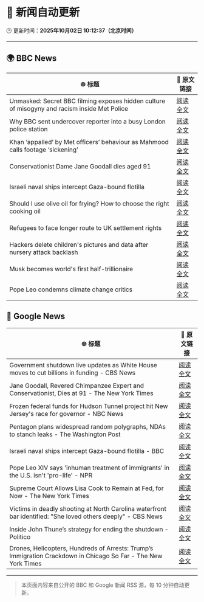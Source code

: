 # 🧠 新闻自动更新

🕒 更新时间：**2025年10月02日 10:12:37（北京时间）**

---

## 🌍 BBC News

| 🌐 标题 | 🔗 原文链接 |
|--------|-------------|
| Unmasked: Secret BBC filming exposes hidden culture of misogyny and racism inside Met Police | [阅读全文](https://www.bbc.com/news/articles/cvgq06d44jyo?at_medium=RSS&at_campaign=rss) |
| Why BBC sent undercover reporter into a busy London police station | [阅读全文](https://www.bbc.com/news/articles/cvgn0rjyn2jo?at_medium=RSS&at_campaign=rss) |
| Khan ‘appalled’ by Met officers’ behaviour as Mahmood calls footage ‘sickening’ | [阅读全文](https://www.bbc.com/news/articles/c1mx28gyl29o?at_medium=RSS&at_campaign=rss) |
| Conservationist Dame Jane Goodall dies aged 91 | [阅读全文](https://www.bbc.com/news/articles/czrp24myrl7o?at_medium=RSS&at_campaign=rss) |
| Israeli naval ships intercept Gaza-bound flotilla | [阅读全文](https://www.bbc.com/news/articles/c0lk292jww4o?at_medium=RSS&at_campaign=rss) |
| Should I use olive oil for frying? How to choose the right cooking oil | [阅读全文](https://www.bbc.com/news/articles/cj3y7j2dz44o?at_medium=RSS&at_campaign=rss) |
| Refugees to face longer route to UK settlement rights | [阅读全文](https://www.bbc.com/news/articles/cddmpr21yr2o?at_medium=RSS&at_campaign=rss) |
| Hackers delete children's pictures and data after nursery attack backlash | [阅读全文](https://www.bbc.com/news/articles/c8rv83mrlyyo?at_medium=RSS&at_campaign=rss) |
| Musk becomes world's first half-trillionaire | [阅读全文](https://www.bbc.com/news/articles/c89d3547npjo?at_medium=RSS&at_campaign=rss) |
| Pope Leo condemns climate change critics | [阅读全文](https://www.bbc.com/news/articles/cgl1pgr2zn8o?at_medium=RSS&at_campaign=rss) |

## 📰 Google News

| 🌐 标题 | 🔗 原文链接 |
|--------|-------------|
| Government shutdown live updates as White House moves to cut billions in funding - CBS News | [阅读全文](https://news.google.com/rss/articles/CBMijwFBVV95cUxQaHFLcW9oWWgzYy10ay1uZnFDbTV0WXBDVE5GM201a0lfX0ZoOVpMOFVaSHpINzBfTEVNMV9md1JraVFDV1EwYVVJRHN1MGhBcEU2R3h3eWxoMkZ3OHc4UjNvZS1jZWdVQ0FvWUpYNkhtbm9PY0RKbUViTFRiTjJsUlAyWVg0dV8wUXBtdkJ5SdIBlAFBVV95cUxOOFg0NFJ5NDNyNk5KRzQtd2ZjMjZQR1BMbnhyX3U4TU43aVBLWVoyOXgzM3lRMGhJcXRIWUlJNGtBYzYxb252eXBUUExxaWphbHpGOUxVLWFBTzZDOWd4NDlzY2dacVdZdFZxSDZWLVdTYjJyMzIwd3BJMDFVNWRyQzlJNWN3c2duWFZIWEo5dXRxdDIy?oc=5) |
| Jane Goodall, Revered Chimpanzee Expert and Conservationist, Dies at 91 - The New York Times | [阅读全文](https://news.google.com/rss/articles/CBMid0FVX3lxTE50WndaYm11TUpLQ1F0amgxYnowYUhENWdLOFBTTmxFNWxjVll3TG14bDIxazZyYzNZa3pfMVJhZ0c3UnExdVVDdHE4S2lkdFJiaTdRR1BoNGZLVWh0S25pVW1tdXdWQ2FMc0pOVG5LWmQtUW9JcW9V?oc=5) |
| Frozen federal funds for Hudson Tunnel project hit New Jersey's race for governor - NBC News | [阅读全文](https://news.google.com/rss/articles/CBMisAFBVV95cUxNd01abkoxQVZNX05Rak5WMUlYTm85WTlVc2NXb0pIQmZvQTFLZkV6bGR2YlJzcEk1cERtWEJwcnlRQW5UaU5CeldTWm84ZVk4bWFXOU1qa3VxcE1UaGNKODNrTG84b2R1Rm9tb0V6UFlQWi1CV0RUb2F2ODYzeDJjOF9tUDJ6WWp2MEctNXNEX0xtV3FTdElBa3d5aWxncDRGdXRfUTh6VEZUZU1pNjlaZtIBVkFVX3lxTE1VZFlkUUNjVU9OcEM5OUw1dTFqbWxGZHBCYlJzeXVqZHZvdlBDSHAtSGd2eXQ5Y0F2blJFRzdmaWxmLU1KbmVJdEVPTmVFazk1aTZwdnBn?oc=5) |
| Pentagon plans widespread random polygraphs, NDAs to stanch leaks - The Washington Post | [阅读全文](https://news.google.com/rss/articles/CBMinwFBVV95cUxNcHdRczhvWW0tR2FmN0lvdVFFYTEtTktvNE82ZFVLZ3RidGhkbkc4TU9zQ2lyV0hRXzJJNHJuN3h4NDltRTJJRExVVlFmdVVacjd1ajUyUVFBbTF6TDMtRGlTQ0NLdVNxMUFPa3A3SDVQN0Y4X1FpTnYxRzZ2ZzFlb1FpS3F6VTlMVGpuNDRUT2xubGRIdXZaZEptWDBQQlk?oc=5) |
| Israeli naval ships intercept Gaza-bound flotilla - BBC | [阅读全文](https://news.google.com/rss/articles/CBMiWkFVX3lxTE9aNXNNQ09yVm5ublZ1WXRwVU1rM1ZKc3NFMTUzQkxQTERXVlpOUXVFRlNVSjNGTTJNYzFvNzJRdzN0NTBXOVJjTlFYVGNzamFJckl5SjJjcHRJQdIBX0FVX3lxTE9KSXZrcXlzODhGYld0WGhHR3VfcWVlZXdrbXJUNVp5dmw1eUhIUXdOMmpUUDlFel9iUGgzMHRuNmFUQ2xLWVRDbkRHb3pHcUxXMEVwbTd1SGZxcFVMRmdr?oc=5) |
| Pope Leo XIV says 'inhuman treatment of immigrants' in the U.S. isn't 'pro-life' - NPR | [阅读全文](https://news.google.com/rss/articles/CBMiuwFBVV95cUxQU0xmWEtDNUhQQy1tMDFycjRLQUpCS1lmOG04V1hCUTVoU3p6a3hUVjd2VnBLOGlYbzBxQXpqejB6bjk3ZGZoZE8xOUQ5SnhPUnhDSmhkQzZCYlh2Qzk1V0FkamZ3Rm5naEN6LVREa2o1bU1lSnQ5NEV2TVZ3VWVfR3lERkh0cUE4NTlVMFNXejQ2S2ZZeHNCMlFuUWNNaWNEYWhqQ2NyR05wM1BPcU4wUDVoTjM1Qm9xbVFj?oc=5) |
| Supreme Court Allows Lisa Cook to Remain at Fed, for Now - The New York Times | [阅读全文](https://news.google.com/rss/articles/CBMihgFBVV95cUxNazFxUHhBTHBRZGYzM3lRX2d1a3ItNWFiY2ZjNDE5UGFOZFQ2c1lPcXVoVG1aMEpVNVdSUnhleXpkd3hRV0lLOWRJR1I4SGI3TnpKNldMRVlnakcydnFZclc2ZTJHV0Z5ekVKby1xVmp5aG5LaE92djZxM0tFeU1RcUZxSGFaQQ?oc=5) |
| Victims in deadly shooting at North Carolina waterfront bar identified: "She loved others deeply" - CBS News | [阅读全文](https://news.google.com/rss/articles/CBMifkFVX3lxTE9WX2w3MER1MXMzeXJJUldrRXdtc2JWZXA2djN5VkNxLTJCVmQ5Q0VoOXl1UnM5MlF4R3UxeXQ3R1piVWFzU19ublNTalJxNUx1Q0c0bGtESFVnbC1TSDFwWEZpTVhjd3EzMkdwVFBfaG5ULWV1WFVYOGtpS001QdIBgwFBVV95cUxNbUUzaHZRSkhmOHR4bUd0eklHQTVBQjZUdjQyYkd6UDdoWkduRXlYbmtXWnY3MElzcHpfeDVfTmc0VWxLSVpwNkFESGNrbVZtY19XWUxlYkVEc3p4czhSQnZQWnEzZVNYUy1udHUwNVBvU3JJNGRTQ3JibDdkTmFWUmJpWQ?oc=5) |
| Inside John Thune’s strategy for ending the shutdown - Politico | [阅读全文](https://news.google.com/rss/articles/CBMihgFBVV95cUxNRUNDajhpQmZTcmVmVWlEZktKMVFhYkNxUks0Sy02UXh4Mm42dk5MdklpMmRnLTliS19odXdIcWhXeFZtaWJHTzA2NHFTSmFIcVRTa0pSdVFrbE44cTdUbGlITWtxZ1JnWnBVcWtuSmx3V2RTMWp6ZU1IOU13LW9xSzg4bmlmUQ?oc=5) |
| Drones, Helicopters, Hundreds of Arrests: Trump’s Immigration Crackdown in Chicago So Far - The New York Times | [阅读全文](https://news.google.com/rss/articles/CBMiiwFBVV95cUxPR1VvWmlQZEVDUEkwTDJkeVh3d2dEV2hsbTdaWEZrLWdBcUpKOFBVWGpBcklubkIwUG90aVpIRG52VU0ybDQ0dzFiNmhTeVdoUzF2YWhzXzZoNHBGcW5HTDV3ZjRrRS1PeXR6ckhwQWY1Y2RxU1RSVi1vZmtTVVp6bjJqZkQ2bmpQZjBJ?oc=5) |

---
> 本页面内容来自公开的 BBC 和 Google 新闻 RSS 源，每 10 分钟自动更新。